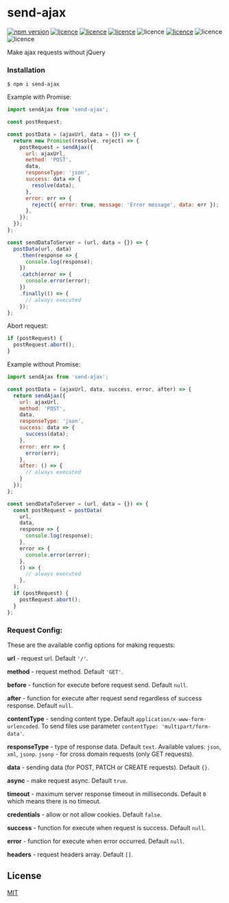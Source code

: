 # send-ajax

[![npm version](https://img.shields.io/npm/v/send-ajax?color=yellow)](https://www.npmjs.com/package/send-ajax)
[![licence](https://img.shields.io/npm/l/send-ajax)](https://github.com/axios/axios/blob/HEAD/LICENSE)
[![licence](https://img.shields.io/npm/dw/send-ajax)](https://www.npmjs.com/package/send-ajax)
[![licence](https://img.shields.io/github/issues/webenot/send-ajax)](https://github.com/webenot/send-ajax/issues)
![licence](https://img.shields.io/github/last-commit/webenot/send-ajax)
[![licence](https://img.shields.io/librariesio/dependents/npm/send-ajax)](https://www.npmjs.com/package/send-ajax)
![licence](https://img.shields.io/bundlephobia/min/send-ajax)
![licence](https://img.shields.io/github/languages/top/webenot/send-ajax)

Make ajax requests without jQuery

### Installation
```$xslt
$ npm i send-ajax
```

Example with Promise:

```js
import sendAjax from 'send-ajax';

const postRequest;

const postData = (ajaxUrl, data = {}) => {
  return new Promise((resolve, reject) => {
    postRequest = sendAjax({
      url: ajaxUrl,
      method: 'POST',
      data,
      responseType: 'json',
      success: data => {
        resolve(data);
      },
      error: err => {
        reject({ error: true, message: 'Error message', data: err });
      },
    });
  });
};

const sendDataToServer = (url, data = {}) => {
  postData(url, data)
    .then(response => {
      console.log(response);
    })
    .catch(error => {
      console.error(error);
    })
    .finally(() => {
      // always executed
    });
};
```

Abort request:
```js
if (postRequest) {
  postRequest.abort();
}
```

Example without Promise:

```js
import sendAjax from 'send-ajax';

const postData = (ajaxUrl, data, success, error, after) => {
  return sendAjax({
    url: ajaxUrl,
    method: 'POST',
    data,
    responseType: 'json',
    success: data => {
      success(data);
    },
    error: err => {
      error(err);
    },
    after: () => {
      // always executed
    }
  });
};

const sendDataToServer = (url, data = {}) => {
  const postRequest = postData(
    url,
    data,
    response => {
      console.log(response);
    },
    error => {
      console.error(error);
    },
    () => {
      // always executed
    },
  );
  if (postRequest) {
    postRequest.abort();
  }
};
```

### Request Config:
These are the available config options for making requests:

**url** - request url. Default ``'/'``.

**method** - request method. Default ```'GET'```.

**before** - function for execute before request send. Default ```null```.

**after** - function for execute after request send regardless of success response. Default ```null```.

**contentType** - sending content type. Default ```application/x-www-form-urlencoded```. To send files use parameter ```contentType: 'multipart/form-data'```.

**responseType** - type of response data. Default ```text```. Available values: ```json```, ```xml```, ```jsonp```. ```jsonp``` - for cross domain requests (only GET requests).

**data** - sending data (for POST, PATCH or CREATE requests). Default ```{}```.

**async** - make request async. Default ```true```.

**timeout** - maximum server response timeout in milliseconds. Default ```0``` which means there is no timeout.

**credentials** - allow or not allow cookies. Default ```false```.

**success** - function for execute when request is success. Default ```null```.

**error** - function for execute when error occurred. Default ```null```.

**headers** - request headers array. Default ```[]```.

## License

[MIT](https://github.com/axios/axios/blob/HEAD/LICENSE)
